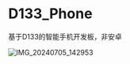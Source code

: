 # D133_Phone
基于D133的智能手机开发板，非安卓

![IMG_20240705_142953](https://github.com/Cuixudong/D133_Phone/assets/23308519/fd2b8795-354d-4631-ab36-92022766b45a)

